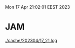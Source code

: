 Mon 17 Apr 21:02:01 EEST 2023
# JAM
<a href='./cache/202304/17_21.log'>./cache/202304/17_21.log</a>
